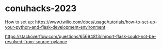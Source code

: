 # conuhacks-2023

How to set up:
https://www.twilio.com/docs/usage/tutorials/how-to-set-up-your-python-and-flask-development-environment

https://stackoverflow.com/questions/65694813/import-flask-could-not-be-resolved-from-source-pylance